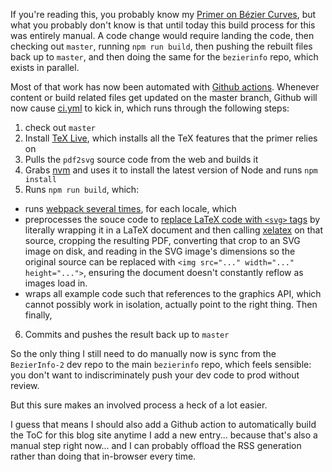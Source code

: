 If you're reading this, you probably know my [Primer on Bézier Curves](https://pomax.github.io/bezierinfo/), but what you probably don't know is that until today this build process for this was entirely manual. A code change would require landing the code, then checking out `master`, running `npm run build`, then pushing the rebuilt files back up to `master`, and then doing the same for the `bezierinfo` repo, which exists in parallel.

Most of that work has now been automated with [Github actions](https://github.com/features/actions). Whenever content or build related files get updated on the master branch, Github will now cause [ci.yml](https://github.com/Pomax/BezierInfo-2/blob/master/.github/workflows/ci.yml) to kick in, which runs through the following steps:

1. check out `master`
2. Install [TeX Live](https://www.tug.org/texlive), which installs all the TeX features that the primer relies on
3. Pulls the `pdf2svg` source code from the web and builds it
4. Grabs [nvm](https://github.com/nvm-sh/nvm) and uses it to install the latest version of Node and runs `npm install`
5. Runs `npm run build`, which:
  - runs [webpack several times](https://github.com/Pomax/BezierInfo-2/blob/master/webpack.config.js), for each locale, which
  - preprocesses the souce code to [replace LaTeX code with `<svg>` tags](https://github.com/Pomax/BezierInfo-2/blob/master/lib/latex-loader.js) by literally wrapping it in a LaTeX document and then calling [xelatex](https://en.wikipedia.org/wiki/XeTeX) on that source, cropping the resulting PDF, converting that crop to an SVG image on disk, and reading in the SVG image's dimensions so the original source can be replaced with `<img src="..." width="..." height="...">`, ensuring the document doesn't constantly reflow as images load in.
  - wraps all example code such that references to the graphics API, which cannot possibly work in isolation, actually point to the right thing. Then finally,
6. Commits and pushes the result back up to `master`

So the only thing I still need to do manually now is sync from the `BezierInfo-2` dev repo to the main `bezierinfo` repo, which feels sensible: you don't want to indiscriminately push your dev code to prod without review.

But this sure makes an involved process a heck of a lot easier.

I guess that means I should also add a Github action to automatically build the ToC for this blog site anytime I add a new entry... because that's also a manual step right now... and I can probably offload the RSS generation rather than doing that in-browser every time.